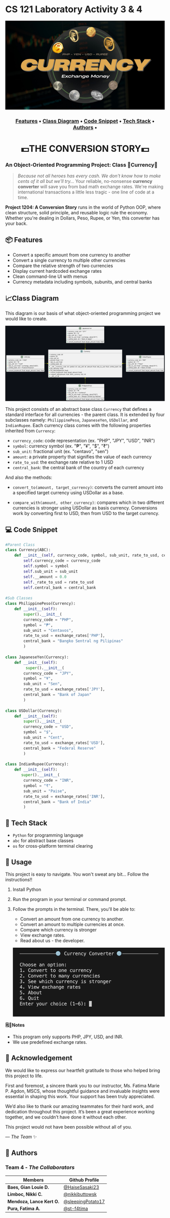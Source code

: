 # CS 121 Laboratory Activity 3 & 4
![Currency logo](readme-images/currency.jpg)

<h3 align="center">
  <a href="#📦-features">Features</a> •
  <a href="#📈-class-diagram">Class Diagram</a> •
  <a href="#💻-code-snippet">Code Snippet</a> •
  <a href="#🧠-tech-stack">Tech Stack</a> •
  <a href="#👥-authors">Authors</a> •
</h3>

<h1 align="center">
 💵THE CONVERSION STORY💵
</h1>

### An Object-Oriented Programming Project: Class 💸Currency💸

> *Because not all heroes has every cash. We don't know how to make cents of it all but we'll try...* Your reliable, no-nonsense **currency converter** will save you from bad math exchange rates. We're making international transactions a little less tragic - one line of code at a time. 

**Project 1204: A Conversion Story** runs in the world of Python OOP, where clean structure, solid principle, and reusable logic rule the economy. Whether you're dealing in Dollars, Peso, Rupee, or Yen, this converter has your back. 


## 📦 Features

- Convert a specific amount from one currency to another
- Convert a single currency to multiple other currencies
- Compare the relative strength of two currencies
- Display current hardcoded exchange rates
- Clean command-line UI with menus
- Currency metadata including symbols, subunits, and       central banks

## 📈Class Diagram
This diagram is our basis of what object-oriented programming project we would like to create. 

![Class Diagram](UML-diagram/currency_uml.png)

This project consists of an abstract base class `Currency` that defines a standard interface for all currencies - the parent class. It is extended by four subclasses namely: `PhilippinePeso`, `JapaneseYen`, `USDollar`, and `IndianRupee`. Each currency class comes with the following properties inherited from `Currency`:

- `currency_code`: code representation (ex. "PHP", "JPY", "USD", "INR")
- `symbol`: currency symbol (ex. "₱", "¥", "$", "₹")
- `sub_unit`: fractional unit (ex. "centavo", "sen")
- `amount`: a private property that signifies the value of each currency
- `rate_to_usd`: the exchange rate relative to 1 USD
- `central_bank`: the central bank of the country of each currency

And also the methods:

- `convert_to(amount, target_currency)`: converts the current amount into a specified target currency using USDollar as a base.

- `compare_with(amount, other_currency)`: compares which in two different currencies is stronger using USDollar as basis currency.
Conversions work by converting first to USD, then from USD to the target currency.




## 💻 Code Snippet
```python
#Parent Class
class Currency(ABC):
    def __init__(self, currency_code, symbol, sub_unit, rate_to_usd, central_bank):
        self.currency_code = currency_code
        self.symbol = symbol
        self.sub_unit = sub_unit
        self.__amount = 0.0
        self._rate_to_usd = rate_to_usd
        self.central_bank = central_bank

#Sub Classes
class PhilippinePeso(Currency):
    def __init__(self):
        super().__init__(
        currency_code = "PHP",
        symbol = "₱",
        sub_unit = "Centavos",
        rate_to_usd = exchange_rates['PHP'],
        central_bank = "Bangko Sentral ng Pilipinas"
        )

class JapaneseYen(Currency):
    def __init__(self):
         super().__init__(
        currency_code = "JPY",
        symbol = "¥",
        sub_unit = "Sen",
        rate_to_usd = exchange_rates['JPY'],
        central_bank = "Bank of Japan"
        )

class USDollar(Currency):
    def __init__(self):
        super().__init__(
        currency_code = "USD",
        symbol = "$",
        sub_unit = "Cent",
        rate_to_usd = exchange_rates['USD'],
        central_bank = "Federal Reserve"
        )

class IndianRupee(Currency):
    def __init__(self):
       super().__init__(
        currency_code = "INR",
        symbol = "₹",
        sub_unit = "Paise",
        rate_to_usd = exchange_rates['INR'],
        central_bank = "Bank of India"
        )
```
## 🧠 Tech Stack

- `Python` for programming language
- `abc` for abstract base classes
- `os` for cross-platform terminal clearing

## 🚀 Usage
This project is easy to navigate. You won't sweat any bit... Follow the instructions!!
1. Install Python
2. Run the program in your terminal or command prompt.
3. Follow the prompts in the terminal. There, you'll be able to:
     - Convert an amount from one currency to another.
     - Convert an amount to multiple currencies at once.
     - Compare which currency is stronger
     - View exchange rates.
     - Read about us - the developer.
  
       
   ![The prompt.](readme-images/prompt.png)
  
**🗒️📌Notes** 
- This program only supports PHP, JPY, USD, and INR.
- We use predefined exchange rates.

## 🌸 Acknowledgement

We would like to express our heartfelt gratitude to those who helped bring this project to life. 

First and foremost, a sincere thank you to our instructor, Ms. Fatima Marie P. Agdon, MSCS, whose thoughtful guidance and invaluable insights were essential in shaping this work. Your support has been truly appreciated.

We’d also like to thank our amazing teammates for their hard work, and dedication throughout this project. It’s been a great experience working together, and we couldn’t have done it without each other.

This project would not have been possible without all of you.

— *The Team* ✨


## 👥 Authors  
### **Team 4** - *The Collaborators*

| Members                         | Github Profile                                            |
| ------------------------------- | --------------------------------------------------------- |
| **Baes, Gian Louie D.**         | [@HaiseSasaki23](https://github.com/HaiseSasaki23)         |
| **Limboc, Nikki C.**            | [@nikkibuttowsk](https://github.com/nikkibuttowsk)         |
| **Mendoza, Lance Kert O.**      | [@sleepingPotato17](https://github.com/sleepingPotato17)   |
| **Pura, Fatima A.**             | [@st-f4tima](https://github.com/st-f4tima)                 |

